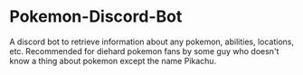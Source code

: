 # Pokemon-Discord-Bot
A discord bot to retrieve information about any pokemon, abilities, locations, etc. Recommended for diehard pokemon fans by some guy who doesn't know a thing about pokemon except the name Pikachu.
